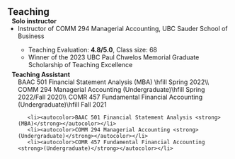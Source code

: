  
 <h2 id="teaching" style="margin: 2px 0px 0px;"> <br> 
<br> Teaching</h2>

<h4 style="margin:0 10px 0;">Solo instructor</h4>  
<ul style="margin:0 0 5px;">
  <li><autocolor>Instructor of COMM 294 Managerial Accounting, UBC Sauder School of Business</autocolor></li>
  <ul>
     <li> Teaching Evaluation: <strong>4.8/5.0</strong>, Class size: 68 </li>
      <li>Winner of the 2023 UBC Paul Chwelos Memorial Graduate Scholarship of Teaching Excellence</li>
     </ul>
</ul>

<h4 style="margin:0 10px 0;">Teaching Assistant</h4>  
<ul style="margin:0 0 5px;">
 BAAC 501 Financial Statement Analysis (MBA) \hfill   Spring 2022\\
      COMM 294 Managerial Accounting (Undergraduate)\hfill Spring 2022/Fall 2020\\
     COMR 457 Fundamental Financial Accounting (Undergraduate)\hfill  Fall 2021
 
       <li><autocolor>BAAC 501 Financial Statement Analysis <strong> (MBA)</strong></autocolor></li>
       <li><autocolor>COMM 294 Managerial Accounting <strong>(Undergraduate)</strong></autocolor></li>
       <li><autocolor>COMR 457 Fundamental Financial Accounting <strong>(Undergraduate)</strong></autocolor></li> 
</ul>
